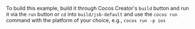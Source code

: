 To build this example, build it through Cocos Creator's `build` button and run it via the `run` button or `cd` into `build/jsb-default` and use the `cocos run` command with the platform of your choice, e.g., `cocos run -p ios`

